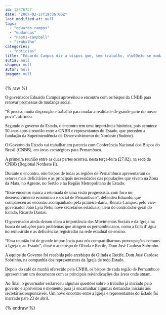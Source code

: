 ```yaml
---
id: 12376727
date: "2007-02-27T19:06:00Z"
last_modified_at: null
tags:
  - "eduardo-campos"
  - "mudancas"
  - "naomi-campbell"
  - "trabalho"
categories:
  - "noticias"
title: "Eduardo Campos diz a bispos que, sem trabalho, n\u00e3o se muda realidade"
sutia: null
chapeu: null
autor: null
imagem: null
---
```

{% raw %}
<p><P><FONT face=Verdana>O governador Eduardo Campos aproveitou o encontro com os bispos da CNBB para renovar promessas de mudança social.</FONT></P></p>
<p><P><FONT face=Verdana>“É preciso muita disposição e trabalho para mudar a realidade de grande parte do nosso povo”, afirmou.</FONT></P></p>
<p><P><FONT face=Verdana>Segundo o governo do Estado, o encontro tem uma importância histórica, pois acontece 50 anos após a reunião entre a CNBB e representantes do Estado, que precedeu a fundação da Superintendência de Desenvolvimento do Nordeste (Sudene).</FONT></P></p>
<p><P><FONT face=Verdana>O Governo do Estado vai trabalhar em parceria com Conferência Nacional dos Bispos do Brasil (CNBB), em áreas estratégicas para Pernambuco. </FONT></P></p>
<p><P><FONT face=Verdana>A primeira reunião entre as duas partes ocorreu, nesta terça-feira (27.02), na sede da CNBB (Regional Nordeste II). </FONT></P></p>
<p><P><FONT face=Verdana>Durante o encontro, oito bispos de todas as regiões de Pernambuco apresentaram os setores mais deficitários e as principais necessidades das populações que vivem na Zona da Mata, no Agreste, no Sertão e na Região Metropolitana do Estado.</FONT></P></p>
<p><P><FONT face=Verdana>“Esse encontro marca a retomada de uma visão progressista, com foco no desenvolvimento econômico e social de Pernambuco”, defendeu Eduardo, que compareceu ao encontro acompanhado pela primeira-dama, Renata Campos, pelo vice-governador João Lyra Neto, nove secretários estaduais, além do controlador-geral do Estado, Ricardo Dantas.</FONT></P></p>
<p><P><FONT face=Verdana>O governador ainda deixou clara a importância dos Movimentos Sociais e da Igreja na busca de soluções para problemas que atingem os pernambucanos, como a falta d’ água no semi-árido e as deficiências registradas na rede estadual de ensino.</FONT></P></p>
<p><P><FONT face=Verdana>“Essa reunião foi de grande importância para nós compartilharmos preocupações comuns à Igreja e ao Estado”, disse o arcebispo de Olinda e Recife, Dom José Cardoso Sobrinho. </FONT></P></p>
<p><P><FONT face=Verdana>A equipe do Governo foi recebida pelo arcebispo de Olinda e Recife, Dom José Cardoso Sobrinho, na companhia dos representantes da Igreja de todo Estado. </FONT></P></p>
<p><P><FONT face=Verdana>Depois do café da manhã oferecido pela CNBB, os bispos de cada região de Pernambuco apresentaram um documento com as principais reivindicações das áreas onde atuam. </FONT></P></p>
<p><P><FONT face=Verdana>Ao final, o governador esclareceu algumas questões sobre o trabalho já iniciado pelo governo e aproveitou o momento para já encaminhar algumas demandas iniciais aos secretários responsáveis. Um novo encontro entre a Igreja e representantes do Estado foi marcado para 23 de abril. <BR></FONT></P> </p>
{% endraw %}